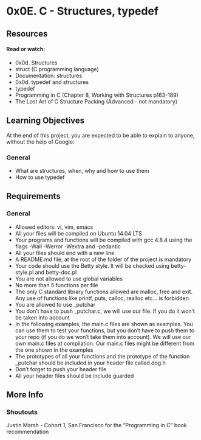 # 0x0E. C - Structures, typedef

## Resources

#### Read or watch:

* 0x0d. Structures
* struct (C programming language)
* Documentation: structures
* 0x0d. typedef and structures
* typedef
* Programming in C (Chapter 8, Working with Structures p163-189)
* The Lost Art of C Structure Packing (Advanced - not mandatory)

## Learning Objectives

At the end of this project, you are expected to be able to explain to anyone, without the help of Google:

### General

* What are structures, when, why and how to use them
* How to use typedef

## Requirements

### General

* Allowed editors: vi, vim, emacs
* All your files will be compiled on Ubuntu 14.04 LTS
* Your programs and functions will be compiled with gcc 4.8.4 using the flags -Wall -Werror -Wextra and -pedantic
* All your files should end with a new line
* A README.md file, at the root of the folder of the project is mandatory
* Your code should use the Betty style. It will be checked using betty-style.pl and betty-doc.pl
* You are not allowed to use global variables
* No more than 5 functions per file
* The only C standard library functions allowed are malloc, free and exit. Any use of functions like printf, puts, calloc, realloc etc… is forbidden
* You are allowed to use _putchar
* You don’t have to push _putchar.c, we will use our file. If you do it won’t be taken into account
* In the following examples, the main.c files are shown as examples. You can use them to test your functions, but you don’t have to push them to your repo (if you do we won’t take them into account). We will use our own main.c files at compilation. Our main.c files might be different from the one shown in the examples
* The prototypes of all your functions and the prototype of the function _putchar should be included in your header file called dog.h
* Don’t forget to push your header file
* All your header files should be include guarded

## More Info

### Shoutouts

Justin Marsh - Cohort 1, San Francisco for the “Programming in C” book recommendation